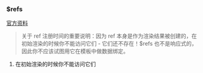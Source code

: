 ### $refs

[官方资料](https://cn.vuejs.org/v2/api/#ref)

> 关于 ref 注册时间的重要说明：因为 ref 本身是作为渲染结果被创建的，在初始渲染的时候你不能访问它们 - 它们还不存在！$refs 也不是响应式的，因此你不应该试图用它在模板中做数据绑定。

1. 在初始渲染的时候你不能访问它们

      <div>
        <child ref='child'></child>
      </div>
      

